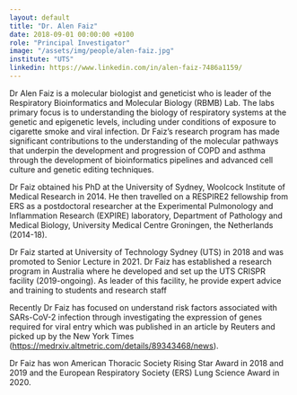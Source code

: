 ```yaml
---
layout: default
title: "Dr. Alen Faiz"
date: 2018-09-01 00:00:00 +0100
role: "Principal Investigator"
image: "/assets/img/people/alen-faiz.jpg"
institute: "UTS"
linkedin: https://www.linkedin.com/in/alen-faiz-7486a1159/
---
```

Dr Alen Faiz is a molecular biologist and geneticist who is leader of the Respiratory Bioinformatics and Molecular Biology (RBMB) Lab. The labs primary focus is to understanding the biology of respiratory systems at the genetic and epigenetic levels, including under conditions of exposure to cigarette smoke and viral infection. Dr Faiz’s research program has made significant contributions to the understanding of the molecular pathways that underpin the development and progression of COPD and asthma through the development of bioinformatics pipelines and advanced cell culture and genetic editing techniques. 

Dr Faiz obtained his PhD at the University of Sydney, Woolcock Institute of Medical Research in 2014. He then travelled on a RESPIRE2 fellowship from ERS as a postdoctoral researcher at the Experimental Pulmonology and Inflammation Research (EXPIRE) laboratory, Department of Pathology and Medical Biology, University Medical Centre Groningen, the Netherlands (2014-18). 

Dr Faiz started at University of Technology Sydney (UTS) in 2018 and was promoted to Senior Lecture in 2021. Dr Faiz has established a research program in Australia where he developed and set up the UTS CRISPR facility (2019-ongoing). As leader of this facility, he provide expert advice and training to students and research staff

Recently Dr Faiz has focused on understand risk factors associated with SARs-CoV-2 infection through investigating the expression of genes required for viral entry which was published in an article by Reuters and picked up by the New York Times (https://medrxiv.altmetric.com/details/89343468/news). 

Dr Faiz has won American Thoracic Society Rising Star Award in 2018 and 2019 and the European Respiratory Society (ERS) Lung Science Award in 2020.